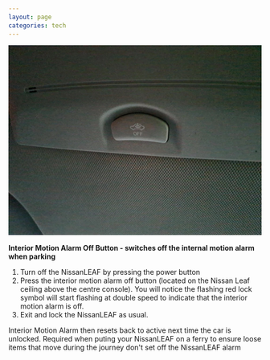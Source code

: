 ```yaml
---
layout: page
categories: tech
---
```


![Nissan LEAF Motion Alarm Off Button](/assets/NissanLEAFMotionAlarmOffButton.jpeg)

**Interior Motion Alarm Off Button - switches off the internal motion alarm when parking**

1. Turn off the NissanLEAF by pressing the power button
2. Press the interior motion alarm off button (located on the Nissan Leaf ceiling above the centre console). You will notice the flashing red lock symbol will start flashing at double speed to indicate that the interior motion alarm is off.  
3. Exit and lock the NissanLEAF as usual.
 
 Interior Motion Alarm then resets back to active next time the car is unlocked. Required when puting your NissanLEAF on a ferry to ensure loose items that move during the journey don't set off the NissanLEAF alarm